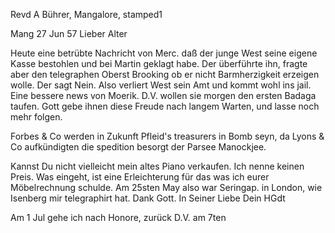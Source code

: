 Revd A Bührer, Mangalore, stamped1

 Mang 27 Jun 57
Lieber Alter

Heute eine betrübte Nachricht von Merc. daß der junge West seine eigene Kasse bestohlen und bei Martin geklagt habe. Der überführte ihn, fragte aber den telegraphen Oberst Brooking ob er nicht Barmherzigkeit erzeigen wolle. Der sagt Nein. Also verliert West sein Amt und kommt wohl ins jail. 
Eine bessere news von Moerik. D.V. wollen sie morgen den ersten Badaga taufen. Gott gebe ihnen diese Freude nach langem Warten, und lasse noch mehr folgen.

Forbes & Co werden in Zukunft Pfleid's treasurers in Bomb seyn, da Lyons & Co aufkündigten die spedition besorgt der Parsee Manockjee.

Kannst Du nicht vielleicht mein altes Piano verkaufen. Ich nenne keinen Preis. Was eingeht, ist eine Erleichterung für das was ich eurer Möbelrechnung schulde. Am 25sten May also war Seringap. in London, wie Isenberg mir telegraphirt hat. Dank Gott. In Seiner Liebe
 Dein HGdt

Am 1 Jul gehe ich nach Honore, zurück D.V. am 7ten

